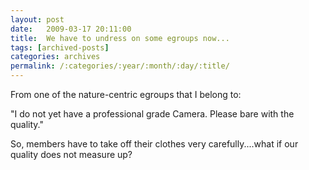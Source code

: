 ```yaml
---
layout: post
date:	2009-03-17 20:11:00
title:  We have to undress on some egroups now...
tags: [archived-posts]
categories: archives
permalink: /:categories/:year/:month/:day/:title/
---
```

From one of the nature-centric egroups that I belong to:

"I do not yet have a professional grade Camera. Please bare with the quality."


So, members have to take off their clothes very carefully....what if our quality does not measure up?

